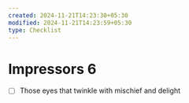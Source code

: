 ```yaml
---
created: 2024-11-21T14:23:30+05:30
modified: 2024-11-21T14:23:59+05:30
type: Checklist
---
```


# Impressors 6

- [ ] Those eyes that twinkle with mischief and delight
